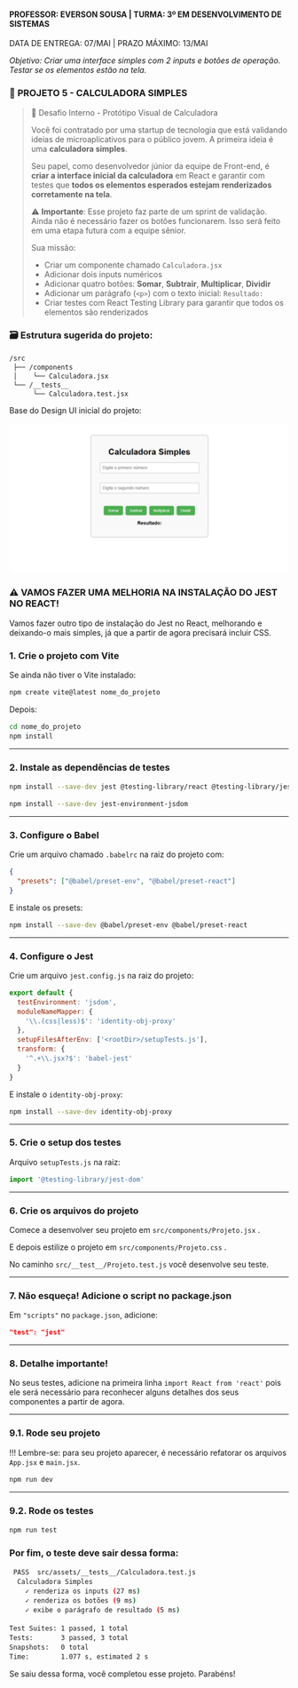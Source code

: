 #### PROFESSOR: EVERSON SOUSA | TURMA: 3º EM DESENVOLVIMENTO DE SISTEMAS

DATA DE ENTREGA: 07/MAI | PRAZO MÁXIMO: 13/MAI

*Objetivo: Criar uma interface simples com 2 inputs e botões de operação. Testar se os elementos estão na tela.*

### 💼 **PROJETO 5 - CALCULADORA SIMPLES**

> 🧪 Desafio Interno - Protótipo Visual de Calculadora
> 
> 
> Você foi contratado por uma startup de tecnologia que está validando ideias de microaplicativos para o público jovem. A primeira ideia é uma **calculadora simples**.
> 
> Seu papel, como desenvolvedor júnior da equipe de Front-end, é **criar a interface inicial da calculadora** em React e garantir com testes que **todos os elementos esperados estejam renderizados corretamente na tela**.
> 
> ⚠️ **Importante**: Esse projeto faz parte de um sprint de validação. Ainda não é necessário fazer os botões funcionarem. Isso será feito em uma etapa futura com a equipe sênior.
> 
> Sua missão:
> 
> - Criar um componente chamado `Calculadora.jsx`
> - Adicionar dois inputs numéricos
> - Adicionar quatro botões: **Somar**, **Subtrair**, **Multiplicar**, **Dividir**
> - Adicionar um parágrafo (`<p>`) com o texto inicial: `Resultado:`
> - Criar testes com React Testing Library para garantir que todos os elementos são renderizados

### 🗃️ Estrutura sugerida do projeto:

```
/src
 ├── /components
 │    └── Calculadora.jsx
 └── /__tests__
      └── Calculadora.test.jsx

```

Base do Design UI inicial do projeto:

<img src="./image.png">

### ⚠️ VAMOS FAZER UMA MELHORIA NA INSTALAÇÃO DO JEST NO REACT!

Vamos fazer outro tipo de instalação do Jest no React, melhorando e deixando-o mais simples, já que a partir de agora precisará incluir CSS.

### 1. **Crie o projeto com Vite**

Se ainda não tiver o Vite instalado:

```bash
npm create vite@latest nome_do_projeto
```

Depois:

```bash
cd nome_do_projeto
npm install
```

---

### 2. **Instale as dependências de testes**

```bash
npm install --save-dev jest @testing-library/react @testing-library/jest-dom babel-jest
```

```bash
npm install --save-dev jest-environment-jsdom
```

---

### 3. **Configure o Babel**

Crie um arquivo chamado `.babelrc` na raiz do projeto com:

```json
{
  "presets": ["@babel/preset-env", "@babel/preset-react"]
}
```

E instale os presets:

```bash
npm install --save-dev @babel/preset-env @babel/preset-react
```

---

### 4. **Configure o Jest**

Crie um arquivo `jest.config.js` na raiz do projeto:

```jsx
export default {
  testEnvironment: 'jsdom',
  moduleNameMapper: {
    '\\.(css|less)$': 'identity-obj-proxy'
  },
  setupFilesAfterEnv: ['<rootDir>/setupTests.js'],
  transform: {
    '^.+\\.jsx?$': 'babel-jest'
  }
}
```

E instale o `identity-obj-proxy`:

```bash
npm install --save-dev identity-obj-proxy
```

---

### 5. **Crie o setup dos testes**

Arquivo `setupTests.js` na raiz:

```jsx
import '@testing-library/jest-dom'
```

---

### 6. **Crie os arquivos do projeto**

Comece a desenvolver seu projeto em `src/components/Projeto.jsx` .

E depois estilize o projeto em `src/components/Projeto.css` .

No caminho `src/__test__/Projeto.test.js` você desenvolve seu teste.

---

### 7. Não esqueça! **Adicione o script no package.json**

Em `"scripts"` no `package.json`, adicione:

```json
"test": "jest"
```

---

### 8. **Detalhe importante!**

No seus testes, adicione na primeira linha `import React from 'react'` pois ele será necessário para reconhecer alguns detalhes dos seus componentes a partir de agora.

---

### 9.1. **Rode seu projeto**

!!! Lembre-se: para seu projeto aparecer, é necessário refatorar os arquivos `App.jsx` e `main.jsx`.

```bash
npm run dev
```

---

### 9.2. **Rode os testes**

```bash
npm run test
```

### **Por fim, o teste deve sair dessa forma:**
```bash
 PASS  src/assets/__tests__/Calculadora.test.js
  Calculadora Simples
    ✓ renderiza os inputs (27 ms)
    ✓ renderiza os botões (9 ms)
    ✓ exibe o parágrafo de resultado (5 ms)

Test Suites: 1 passed, 1 total
Tests:       3 passed, 3 total
Snapshots:   0 total
Time:        1.077 s, estimated 2 s
```

Se saiu dessa forma, você completou esse projeto. Parabéns!